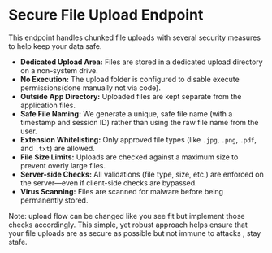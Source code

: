 # Secure File Upload Endpoint

This endpoint handles chunked file uploads with several security measures to help keep your data safe.

- **Dedicated Upload Area:** Files are stored in a dedicated upload directory on a non-system drive.
- **No Execution:** The upload folder is configured to disable execute permissions(done manually not via code).
- **Outside App Directory:** Uploaded files are kept separate from the application files.
- **Safe File Naming:** We generate a unique, safe file name (with a timestamp and session ID) rather than using the raw file name from the user.
- **Extension Whitelisting:** Only approved file types (like `.jpg`, `.png`, `.pdf`, and `.txt`) are allowed.
- **File Size Limits:** Uploads are checked against a maximum size to prevent overly large files.
- **Server-side Checks:** All validations (file type, size, etc.) are enforced on the server—even if client-side checks are bypassed.
- **Virus Scanning:** Files are scanned for malware before being permanently stored.

Note: upload flow can be changed like you see fit but implement those checks accordingly.
This simple, yet robust approach helps ensure that your file uploads are as secure as possible but not immune to attacks , stay stafe.
